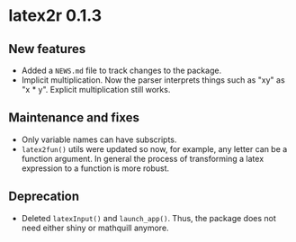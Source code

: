 # latex2r 0.1.3

## New features

* Added a `NEWS.md` file to track changes to the package.
* Implicit multiplication. Now the parser interprets things such as "xy" as "x * y". 
Explicit multiplication still works.

## Maintenance and fixes

* Only variable names can have subscripts. 
* `latex2fun()` utils were updated so now, for example, any letter can be a function argument. 
In general the process of transforming a latex expression to a function is more robust.

## Deprecation

* Deleted `latexInput()` and `launch_app()`. Thus, the package does not need either 
shiny or mathquill anymore.
